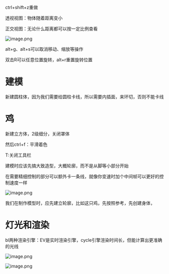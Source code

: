 ctrl+shift+z重做

透视视图：物体随着距离变小

正交视图：无论什么距离都可以按一定比例查看

![image.png](https://cdn.jsdelivr.net/gh/ymingZ/note-gen-image-sync@main/2025-06/15628478-9545-4dd3-b935-8cbd77b0ce1d.png)

alt+g、alt+s可以取消移动、缩放等操作

双击R可以任意位置旋转，alt+r重置旋转位置

# 建模

新建圆柱体，因为我们需要给圆柱卡线，所以需要内插面，来环切，否则不能卡线

# 鸡

新建立方体，2级细分，关闭罩体

然后ctrl+f：平滑着色

T:关闭工具栏

建模时应该先搞大致造型，大概轮廓，而不是从脚等小部分开始

在需要精细控制的部分可以额外卡一条线，就像你变速时加个中间帧可以更好的控制速度一样

![image.png](https://cdn.jsdelivr.net/gh/ymingZ/note-gen-image-sync@main/2025-06/da3371fc-29f5-408c-88c5-e92bdd5d4285.png)

我们在制作模型时，应先建立轮廓，比如这只鸡，先按照参考，先创建身体，

# 灯光和渲染

bl两种渲染引擎：EV是实时渲染引擎，cycle引擎渲染时间长，但能计算出更准确的光线

![image.png](https://cdn.jsdelivr.net/gh/ymingZ/note-gen-image-sync@main/2025-06/618eb971-9338-44a6-9440-ff583f7c4052.png)

![image.png](https://cdn.jsdelivr.net/gh/ymingZ/note-gen-image-sync@main/2025-06/2d7408fb-5ffe-4b64-95d8-f4279c889daa.png)
